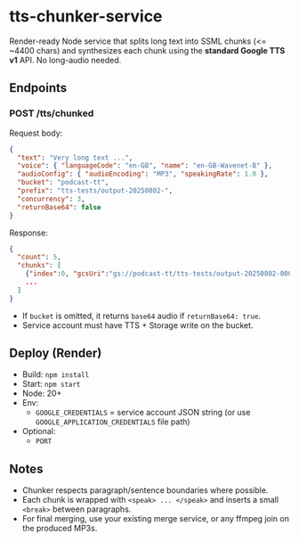 # tts-chunker-service

Render-ready Node service that splits long text into SSML chunks (<= ~4400 chars) and synthesizes each chunk using the **standard Google TTS v1** API. No long-audio needed.

## Endpoints

### POST /tts/chunked
Request body:
```json
{
  "text": "Very long text ...",
  "voice": { "languageCode": "en-GB", "name": "en-GB-Wavenet-B" },
  "audioConfig": { "audioEncoding": "MP3", "speakingRate": 1.0 },
  "bucket": "podcast-tt",
  "prefix": "tts-tests/output-20250802-",
  "concurrency": 3,
  "returnBase64": false
}
```
Response:
```json
{
  "count": 5,
  "chunks": [
    {"index":0, "gcsUri":"gs://podcast-tt/tts-tests/output-20250802-000.mp3"},
    ...
  ]
}
```

- If `bucket` is omitted, it returns `base64` audio if `returnBase64: true`.
- Service account must have TTS + Storage write on the bucket.

## Deploy (Render)
- Build: `npm install`
- Start: `npm start`
- Node: 20+
- Env:
  - `GOOGLE_CREDENTIALS` = service account JSON string (or use `GOOGLE_APPLICATION_CREDENTIALS` file path)
- Optional:
  - `PORT`

## Notes
- Chunker respects paragraph/sentence boundaries where possible.
- Each chunk is wrapped with `<speak> ... </speak>` and inserts a small `<break>` between paragraphs.
- For final merging, use your existing merge service, or any ffmpeg join on the produced MP3s.
